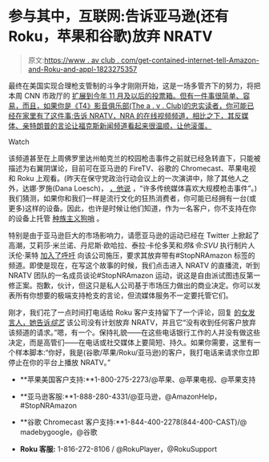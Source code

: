 # 参与其中，互联网:告诉亚马逊(还有 Roku，苹果和谷歌)放弃 NRATV

> 原文:[https://www . av club . com/get-contained-internet-tell-Amazon-and-Roku-and-appl-1823275357](https://www.avclub.com/get-involved-internet-tell-amazon-and-roku-and-appl-1823275357)

最终在美国实现合理枪支管制的斗争才刚刚开始，这是一场多管齐下的努力，将把本周 CNN 市政厅的 [扩展到今年 11 月及以后的投票箱。但有一件事很简单、容易，而且，如果你是《T4》影音俱乐部(The a . v . Club)的忠实读者，你可能已经在家里有了这件事:告诉 NRATV，NRA 的在线视频频道，相比之下，其反媒体、亲特朗普的言论让福克斯新闻频道看起来很温顺，让他滚蛋。](https://www.avclub.com/who-knew-how-inspiring-it-could-be-to-watch-teenagers-g-1823216677)

Watch

该频道甚至在上周佛罗里达州帕克兰的校园枪击事件之前就已经急转直下，只能被描述为右翼阴谋论，目前可在亚马逊的 FireTV、谷歌的 Chromecast、苹果电视和 Roku 上观看。(昨天在保守党政治行动会议上的一次演讲中，除了其他人之外，达娜·罗施(Dana Loesch)， [，他说](https://www.washingtonpost.com/blogs/erik-wemple/wp/2018/02/22/nra-spokeswoman-dana-loesch-many-in-legacy-media-love-mass-shootings/?utm_term=.c39edb3f4d48) ，“许多传统媒体喜欢大规模枪击事件”。)我们猜测，如果你和我们一样是流行文化的狂热消费者，你可能已经拥有一台(或更多)这样的设备。因此，也许是时候让他们知道，作为一名客户，你不支持在你的设备上托管 [种族主义狗哨](https://www.facebook.com/NRA/videos/1605896562755373/?autoplay_reason=all_page_organic_allowed&video_container_type=0&video_creator_product_type=2&app_id=119211728144504&live_video_guests=0) 。

特别是由于亚马逊巨大的市场影响力，请愿亚马逊的运动已经在 Twitter 上掀起了高潮，艾莉莎·米兰诺、丹尼斯·欧哈拉、泰拉·卡伦多芙和*劳&令:SVU* 执行制片人沃伦·莱特 [加入了呼吁](http://deadline.com/2018/02/alyssa-milano-nra-tv-video-channel-amazon-boycott-hollywood-1202300178/) 向该公司施压，要求其放弃带有#StopNRAmazon 标签的频道。即使是现在，在写这个故事的时候，我们点击进入 NRATV 的直播流，听到 NRATV 团队的一名成员谈论#StopNRAmazon 运动，说这是自由派试图违反第一修正案。抱歉，伙计，但这只是私人公司基于市场压力做出的商业决定。你可以发表所有你想要的极端支持枪支的言论，但流媒体服务不一定要托管它们。

刚才，我们花了一点时间打电话给 Roku 客户支持留下了一个评论，回复 [的女发言人，她告诉*综艺*](http://variety.com/2018/digital/news/amazon-nratv-app-apple-tv-roku-1202707961/) 该公司没有计划放弃 NRATV，并且它“没有收到任何客户放弃该频道的请求。”嗯，有一个。保持礼貌——在这些电话银行工作的人并没有做这些决定，而是高管们——在电话或社交媒体上要简短、持久。如果你需要，这里有一个样本脚本:“你好，我是(谷歌/苹果/Roku/亚马逊)的客户，我打电话来请求你立即停止在你的平台上播放 NRATV。”

*   **苹果美国客户支持:**1-800-275-2273/@苹果、@苹果电视、@苹果支持

*   **亚马逊客服:**1-888-280-4331/@亚马逊，@AmazonHelp，#StopNRAmazon

*   **谷歌 Chromecast 客户支持:**1-844-400-2278(844-400-CAST)/@ madebygoogle，@谷歌

*   **Roku 客服:** 1-816-272-8106 / @RokuPlayer，@RokuSupport